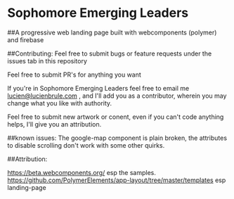 # Sophomore Emerging Leaders
##A progressive web landing page
built with webcomponents (polymer) and firebase

##Contributing:
Feel free to submit bugs or feature requests under the issues tab in this repository

Feel free to submit PR's for anything you want

If you're in Sophomore Emerging Leaders feel free to email me <lucien@lucienbrule.com> , and I'll add you as a contributor, wherein you may change what you like with authority.

Feel free to submit new artwork or conent, even if you can't code anything helps,
I'll give you an attribution.

##known issues:
The google-map component is plain broken, the attributes to disable scrolling don't work with some other quirks.

##Attribution:

https://beta.webcomponents.org/ esp the samples.
https://github.com/PolymerElements/app-layout/tree/master/templates esp landing-page
